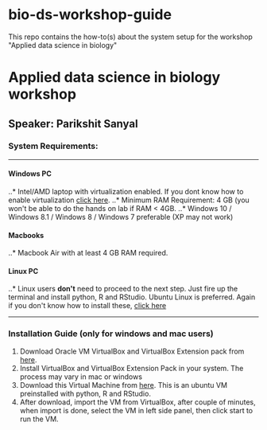 # bio-ds-workshop-guide
This repo contains the how-to(s) about the system setup for the workshop "Applied data science in biology"


# Applied data science in biology workshop
## Speaker: Parikshit Sanyal
### System Requirements:
<hr />


####  Windows PC

..* Intel/AMD laptop with virtualization enabled. If you dont know how to enable virtualization [click here](http://bfy.tw/Mzsq).
..* Minimum RAM Requirement: 4 GB (you won't be able to do the hands on lab if RAM < 4GB.
..* Windows 10 / Windows 8.1 / Windows 8 / Windows 7 preferable (XP may not work)

#### Macbooks
..* Macbook Air with at least 4 GB RAM required.

#### Linux PC
..* Linux users **don't** need to proceed to the next step. Just fire up the terminal and install python, R and RStudio. Ubuntu Linux is preferred. Again if you don't know how to install these, [click here](http://bfy.tw/Mzt6)


<hr />


### Installation Guide (only for windows and mac users)

1. Download Oracle VM VirtualBox and VirtualBox Extension pack from [here](https://www.virtualbox.org/).
2. Install VirtualBox and VirtualBox Extension Pack in your system. The process may vary in mac or windows
3.  Download this Virtual Machine from [here](https://drive.google.com/open?id=1ysXdhs78RAI0yDc1an2SF-c6NZ5ffqbm). This is an ubuntu VM preinstalled with python, R and RStudio.
4. After download, import the VM from VirtualBox, after couple of minutes, when import is done, select the VM in left side panel, then click start to run the VM.
